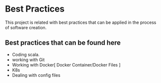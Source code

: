 # Best Practices #

This project is related with best practices that can be applied in the process of software creation.

## Best practices that can be found here ##

* Coding scala.
* working with Git
* Working with Docker[ Docker Container/Docker Files ] 
* K8s 
* Dealing with config files 
